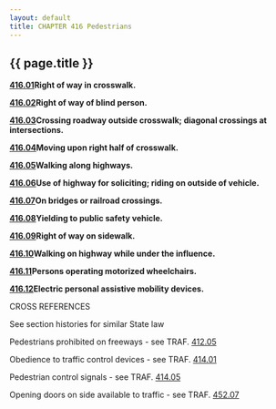 ```yaml
---
layout: default 
title: CHAPTER 416 Pedestrians 
---
```


{{ page.title }}
----------------

[**416.01**](1e3eb5b7.html)**Right of way in crosswalk.**

[**416.02**](1e4a1caa.html)**Right of way of blind person.**

[**416.03**](1e5325f0.html)**Crossing roadway outside crosswalk;
diagonal crossings at intersections.**

[**416.04**](1e610e60.html)**Moving upon right half of crosswalk.**

[**416.05**](1e679dd5.html)**Walking along highways.**

[**416.06**](1e73fbbd.html)**Use of highway for soliciting; riding on
outside of vehicle.**

[**416.07**](1e87d1f9.html)**On bridges or railroad crossings.**

[**416.08**](1e8d0251.html)**Yielding to public safety vehicle.**

[**416.09**](1e950a05.html)**Right of way on sidewalk.**

[**416.10**](1e9b838f.html)**Walking on highway while under the
influence.**

[**416.11**](1ea3f0de.html)**Persons operating motorized wheelchairs.**

[**416.12**](1eaa4e6f.html)**Electric personal assistive mobility
devices.**

CROSS REFERENCES

See section histories for similar State law

Pedestrians prohibited on freeways - see TRAF. [412.05](1d746e0b.html)

Obedience to traffic control devices - see TRAF. [414.01](1d978f1b.html)

Pedestrian control signals - see TRAF. [414.05](1dde9226.html)

Opening doors on side available to traffic - see TRAF.
[452.07](271c3698.html)
